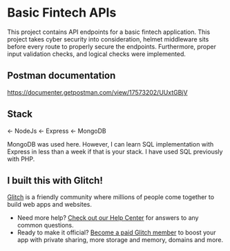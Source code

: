 # Basic Fintech APIs

This project contains API endpoints for a basic fintech application. This project takes cyber security into consideration, helmet middleware sits before every route to properly secure the endpoints. Furthermore, proper input validation checks, and logical checks were implemented.

## Postman documentation

https://documenter.getpostman.com/view/17573202/UUxtGBjV

## Stack

← NodeJs
← Express
← MongoDB

MongoDB was used here. However, I can learn SQL implementation with Express in less than a week if that is your stack. I have used SQL previously with PHP.

## I built this with Glitch!

[Glitch](https://glitch.com) is a friendly community where millions of people come together to build web apps and websites.

- Need more help? [Check out our Help Center](https://help.glitch.com/) for answers to any common questions.
- Ready to make it official? [Become a paid Glitch member](https://glitch.com/pricing) to boost your app with private sharing, more storage and memory, domains and more.
